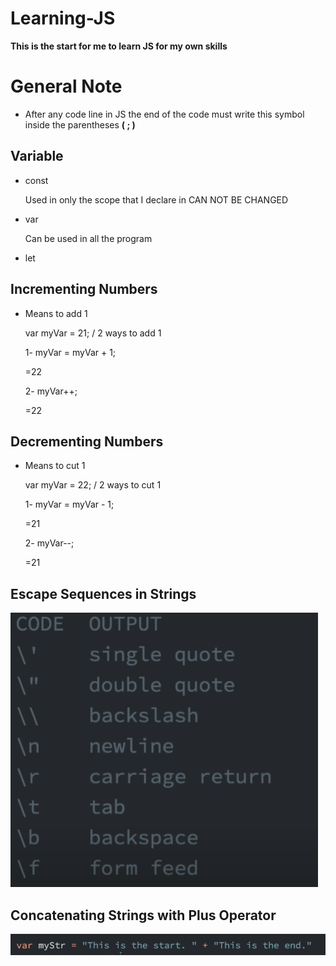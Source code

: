 # Learning-JS
**This is the start for me to learn JS for my own skills**
# General Note
 - After any code line in JS the end of the code must write this symbol inside the parentheses **( ; )**
## Variable
 - const

    Used in only the scope that I declare in CAN NOT BE CHANGED
 -  var

    Can be used in all the program
 - let
## Incrementing Numbers
 - Means to add 1

   var myVar = 21; / 2 ways to add 1

   1- myVar = myVar + 1;

   =22

   2- myVar++;

   =22
## Decrementing Numbers
 - Means to cut 1

   var myVar = 22; /  2 ways to cut 1

   1- myVar = myVar - 1;

   =21

   2- myVar--;

   =21
## Escape Sequences in Strings
   ![alt text](images/image.png)

## Concatenating Strings with Plus Operator
   ![alt text](images/image1.png)